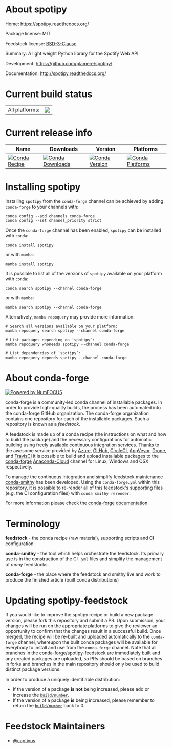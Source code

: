 About spotipy
=============

Home: https://spotipy.readthedocs.org/

Package license: MIT

Feedstock license: [BSD-3-Clause](https://github.com/conda-forge/spotipy-feedstock/blob/main/LICENSE.txt)

Summary: A light weight Python library for the Spotify Web API

Development: https://github.com/plamere/spotipy/

Documentation: http://spotipy.readthedocs.org/

Current build status
====================


<table><tr><td>All platforms:</td>
    <td>
      <a href="https://dev.azure.com/conda-forge/feedstock-builds/_build/latest?definitionId=12076&branchName=main">
        <img src="https://dev.azure.com/conda-forge/feedstock-builds/_apis/build/status/spotipy-feedstock?branchName=main">
      </a>
    </td>
  </tr>
</table>

Current release info
====================

| Name | Downloads | Version | Platforms |
| --- | --- | --- | --- |
| [![Conda Recipe](https://img.shields.io/badge/recipe-spotipy-green.svg)](https://anaconda.org/conda-forge/spotipy) | [![Conda Downloads](https://img.shields.io/conda/dn/conda-forge/spotipy.svg)](https://anaconda.org/conda-forge/spotipy) | [![Conda Version](https://img.shields.io/conda/vn/conda-forge/spotipy.svg)](https://anaconda.org/conda-forge/spotipy) | [![Conda Platforms](https://img.shields.io/conda/pn/conda-forge/spotipy.svg)](https://anaconda.org/conda-forge/spotipy) |

Installing spotipy
==================

Installing `spotipy` from the `conda-forge` channel can be achieved by adding `conda-forge` to your channels with:

```
conda config --add channels conda-forge
conda config --set channel_priority strict
```

Once the `conda-forge` channel has been enabled, `spotipy` can be installed with `conda`:

```
conda install spotipy
```

or with `mamba`:

```
mamba install spotipy
```

It is possible to list all of the versions of `spotipy` available on your platform with `conda`:

```
conda search spotipy --channel conda-forge
```

or with `mamba`:

```
mamba search spotipy --channel conda-forge
```

Alternatively, `mamba repoquery` may provide more information:

```
# Search all versions available on your platform:
mamba repoquery search spotipy --channel conda-forge

# List packages depending on `spotipy`:
mamba repoquery whoneeds spotipy --channel conda-forge

# List dependencies of `spotipy`:
mamba repoquery depends spotipy --channel conda-forge
```


About conda-forge
=================

[![Powered by
NumFOCUS](https://img.shields.io/badge/powered%20by-NumFOCUS-orange.svg?style=flat&colorA=E1523D&colorB=007D8A)](https://numfocus.org)

conda-forge is a community-led conda channel of installable packages.
In order to provide high-quality builds, the process has been automated into the
conda-forge GitHub organization. The conda-forge organization contains one repository
for each of the installable packages. Such a repository is known as a *feedstock*.

A feedstock is made up of a conda recipe (the instructions on what and how to build
the package) and the necessary configurations for automatic building using freely
available continuous integration services. Thanks to the awesome service provided by
[Azure](https://azure.microsoft.com/en-us/services/devops/), [GitHub](https://github.com/),
[CircleCI](https://circleci.com/), [AppVeyor](https://www.appveyor.com/),
[Drone](https://cloud.drone.io/welcome), and [TravisCI](https://travis-ci.com/)
it is possible to build and upload installable packages to the
[conda-forge](https://anaconda.org/conda-forge) [Anaconda-Cloud](https://anaconda.org/)
channel for Linux, Windows and OSX respectively.

To manage the continuous integration and simplify feedstock maintenance
[conda-smithy](https://github.com/conda-forge/conda-smithy) has been developed.
Using the ``conda-forge.yml`` within this repository, it is possible to re-render all of
this feedstock's supporting files (e.g. the CI configuration files) with ``conda smithy rerender``.

For more information please check the [conda-forge documentation](https://conda-forge.org/docs/).

Terminology
===========

**feedstock** - the conda recipe (raw material), supporting scripts and CI configuration.

**conda-smithy** - the tool which helps orchestrate the feedstock.
                   Its primary use is in the construction of the CI ``.yml`` files
                   and simplify the management of *many* feedstocks.

**conda-forge** - the place where the feedstock and smithy live and work to
                  produce the finished article (built conda distributions)


Updating spotipy-feedstock
==========================

If you would like to improve the spotipy recipe or build a new
package version, please fork this repository and submit a PR. Upon submission,
your changes will be run on the appropriate platforms to give the reviewer an
opportunity to confirm that the changes result in a successful build. Once
merged, the recipe will be re-built and uploaded automatically to the
`conda-forge` channel, whereupon the built conda packages will be available for
everybody to install and use from the `conda-forge` channel.
Note that all branches in the conda-forge/spotipy-feedstock are
immediately built and any created packages are uploaded, so PRs should be based
on branches in forks and branches in the main repository should only be used to
build distinct package versions.

In order to produce a uniquely identifiable distribution:
 * If the version of a package **is not** being increased, please add or increase
   the [``build/number``](https://docs.conda.io/projects/conda-build/en/latest/resources/define-metadata.html#build-number-and-string).
 * If the version of a package **is** being increased, please remember to return
   the [``build/number``](https://docs.conda.io/projects/conda-build/en/latest/resources/define-metadata.html#build-number-and-string)
   back to 0.

Feedstock Maintainers
=====================

* [@captivus](https://github.com/captivus/)

